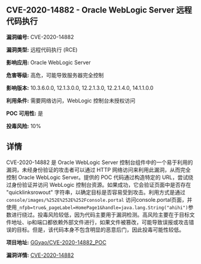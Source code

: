 ## CVE-2020-14882 - Oracle WebLogic Server 远程代码执行

**漏洞编号:** CVE-2020-14882

**漏洞类型:** 远程代码执行 (RCE)

**影响应用:** Oracle WebLogic Server

**危害等级:** 高危，可能导致服务器完全控制

**影响版本:** 10.3.6.0.0, 12.1.3.0.0, 12.2.1.3.0, 12.2.1.4.0, 14.1.1.0.0

**利用条件:** 需要网络访问，WebLogic 控制台未授权访问

**POC 可用性:** 是

**投毒风险:** 10%

## 详情

CVE-2020-14882 是 Oracle WebLogic Server 控制台组件中的一个易于利用的漏洞，未经身份验证的攻击者可以通过 HTTP 网络访问来利用此漏洞，从而完全控制 Oracle WebLogic Server。提供的 POC 代码通过构造特定的 URL，尝试绕过身份验证并访问 WebLogic 控制台资源。如果成功，它会验证页面中是否存在 "quicklinksrowout" 字符串，以确定目标是否容易受到攻击。利用方式是通过`console/images/%252E%252E%252Fconsole.portal` 访问console.portal页面，并使用`_nfpb=true&_pageLabel=HomePage1&handle=java.lang.String("ahihi")`参数进行绕过。投毒风险较低，因为代码主要用于漏洞检测。高风险主要在于目标文件地址、ip和端口都依赖外部文件进行，如果文件被篡改，可能导致误报或攻击错误的目标。但是，该代码本身不包含明显的恶意后门，因此投毒可能性较低。

**项目地址:** [GGyao/CVE-2020-14882_POC](https://github.com/GGyao/CVE-2020-14882_POC)

**漏洞详情:** [CVE-2020-14882](https://nvd.nist.gov/vuln/detail/CVE-2020-14882)